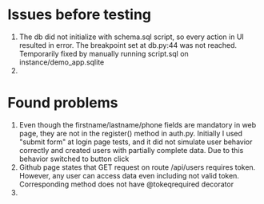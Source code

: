 # Issues before testing
1. The db did not initialize with schema.sql script, so every action in UI resulted in error. The breakpoint set at db.py:44 was not reached. Temporarily fixed by manually running script.sql on instance/demo_app.sqlite
2.

# Found problems
1. Even though the firstname/lastname/phone fields are mandatory in web page, they are not in the register() method in auth.py. Initially I used "submit form" at login page tests, and it did not simulate user behavior correctly and created users with partially complete data. Due to this behavior switched to button click 
2. Github page states that GET request on route /api/users requires token. However, any user can access data even including not valid token. Corresponding method does not have @tokeqrequired decorator
3. 